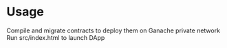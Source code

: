 # Usage
Compile and migrate contracts to deploy them on Ganache private network
Run src/index.html to launch DApp